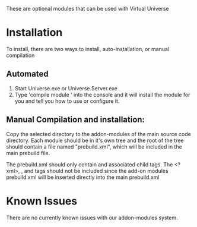 These are optional modules that can be used with Virtual Universe

# Installation

To install, there are two ways to install, auto-installation, or manual compilation

## Automated
1. Start Universe.exe or Universe.Server.exe
2. Type 'compile module <path to the build.am of the module that you want>' into the console and it will install the module for you and tell you how to use or configure it.

## Manual Compilation and installation:
Copy the selected directory to the addon-modules of the main source code directory.
Each module should be in it's own tree and the root of the tree should contain a file named "prebuild.xml", which will be included in the main prebuild file.

The prebuild.xml should only contain <Project> and associated child tags. 
The <?xml>, <Prebuild>, <Solution> and <Configuration> tags should not be included since the add-on modules prebuild.xml will be inserted directly into the main prebuild.xml


# Known Issues
There are no currently known issues with our addon-modules system.